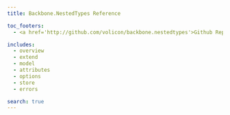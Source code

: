 ```yaml
---
title: Backbone.NestedTypes Reference

toc_footers:
  - <a href='http://github.com/volicon/backbone.nestedtypes'>Github Repo</a>

includes:
  - overview
  - extend
  - model
  - attributes
  - options
  - store
  - errors

search: true
---
```

